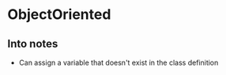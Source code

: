# ObjectOriented

## Into notes

* Can assign a variable that doesn't exist in the class definition
